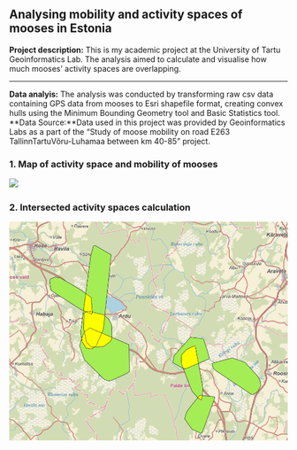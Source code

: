 ## Analysing mobility and activity spaces of mooses in Estonia

**Project description:** This is my academic project at the University of Tartu Geoinformatics Lab. The analysis aimed to calculate and visualise how much mooses’ activity spaces are overlapping. 

---
**Data analyis:** The analysis was conducted by transforming raw csv data containing GPS data from  mooses to Esri shapefile format, creating convex hulls using the Minimum Bounding Geometry tool and Basic Statistics tool. 
**Data Source:**Data used in this project was provided by Geoinformatics Labs as a part of the “Study of moose mobility on road E263 TallinnTartuVõru-Luhamaa between km 40-85”  project. 

### 1. Map of activity space and mobility of mooses

<img src="images/moose_movement123.png"/>

### 2. Intersected activity spaces calculation

<img src="intersection.PNG"/> 


